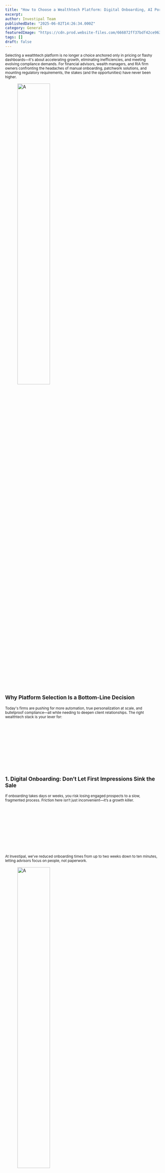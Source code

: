 ```yaml
---
title: "How to Choose a Wealthtech Platform: Digital Onboarding, AI Portfolio Optimization & Compliance Automation"
excerpt: 
author: Investipal Team
publishedDate: "2025-06-02T14:26:34.000Z"
category: General
featuredImage: "https://cdn.prod.website-files.com/666872ff37bdf42ce9637d77/683aba2fd7c8ad0732b906f0_pexels-photo-265087.jpeg"
tags: []
draft: false
---
```

<p id=><sup>Selecting a wealthtech platform is no longer a choice anchored only in pricing or flashy dashboards—it's about accelerating growth, eliminating inefficiencies, and meeting evolving compliance demands. For financial advisors, wealth managers, and RIA firm owners confronting the headaches of manual onboarding, patchwork solutions, and mounting regulatory requirements, the stakes (and the opportunities) have never been higher.</sup></p><figure class=w-richtext-figure-type-image w-richtext-align-center data-rt-type=image data-rt-align=center><div><img src=https://cdn.prod.website-files.com/666872ff37bdf42ce9637d77/683aba2fd7c8ad0732b906f7_pexels-photo-8386363.jpeg alt=A robotic hand reaching upward against a blue sky, symbolizing technology's future. width=50% height=auto loading=auto id=></div></figure><h2 id=><sup>Why Platform Selection Is a Bottom-Line Decision</sup></h2><p id=><sup>Today's firms are pushing for more automation, true personalization at scale, and bulletproof compliance—all while needing to deepen client relationships. The right wealthtech stack is your lever for:</sup></p><sup><ul id=><br> &nbsp;<br><br> &nbsp;<br><br> &nbsp;<br><br> &nbsp;<br><br><br></ul></sup><h2 id=><sup>1. Digital Onboarding: Don’t Let First Impressions Sink the Sale</sup></h2><p id=><sup>If onboarding takes days or weeks, you risk losing engaged prospects to a slow, fragmented process. Friction here isn’t just inconvenient—it’s a growth killer.</sup></p><sup><ul id=><br> &nbsp;<br><br> &nbsp;<br><br> &nbsp;<br><br> &nbsp;<br><br><br></ul></sup><p id=><sup>At Investipal, we've reduced onboarding times from up to two weeks down to ten minutes, letting advisors focus on people, not paperwork.</sup></p><figure class=w-richtext-figure-type-image w-richtext-align-center data-rt-type=image data-rt-align=center><div><img src=https://cdn.prod.website-files.com/666872ff37bdf42ce9637d77/683aba2fd7c8ad0732b90703_pexels-photo-8849288.jpeg alt=A robotic hand reaching towards a glowing circle on a pastel abstract background, hinting at advanced technology. width=50% height=auto loading=auto id=></div></figure><h2 id=><sup>2. AI Portfolio Optimization: Delivering Personalized Advice at Scale</sup></h2><p id=><sup>Clients demand more than off-the-shelf models; they want advice tailored to their goals, risk tolerance, and total wealth—even held-away assets. Scaling this level of personalization is impossible with manual work or siloed portfolio tools.</sup></p><sup><ul id=><br> &nbsp;<br><br> &nbsp;<br><br> &nbsp;<br><br> &nbsp;<br><br><br></ul></sup><p id=><sup>Investipal empowers firms to create hyper-personalized, compliance-ready portfolios at scale—while eliminating the bottleneck</sup>s that stall AUM growth.</p><figure class=w-richtext-figure-type-image w-richtext-align-center data-rt-type=image data-rt-align=center><div><img src=https://cdn.prod.website-files.com/666872ff37bdf42ce9637d77/683aba2fd7c8ad0732b906fd_pexels-photo-8386359.jpeg alt=A robotic hand reaching out against a radiant blue sky, symbolizing futuristic technology. width=50% height=auto loading=auto id=></div></figure><h2 id=>3. Compliance Automation: Efficiency Meets Regulatory Peace of Mind</h2><p id=>Regulators aren't getting any less demanding. Manually assembling Investment Policy Statements (IPS), Reg BI forms, or tracking risk reviews is slow, error-prone, and risky for your practice.</p><ul id=><br> &nbsp;<br><br> &nbsp;<br><br> &nbsp;<br><br> &nbsp;<br><br><br></ul><p id=>Investipal automates compliance so you can scale confidently—serving more households with less administrative overhead and dramatically reducing risk of regulatory slip-ups.</p><h2 id=>4. Consolidation: One Platform, One Source of Truth</h2><p id=>Most advisors are stuck stitching together a Frankenstein stack—one tool for onboarding, another for proposals, a third for portfolio analytics, and so forth. This fragmentation breeds inefficiency, mistakes, and inconsistent client experiences.</p><ul id=><br> &nbsp;<br><br> &nbsp;<br><br> &nbsp;<br><br><br></ul><p id=>By consolidating workflows, you free up advisor time, slash your overhead, and give each client a smoother, higher-touch experience.</p><h2 id=>5. What to Demand in Your Wealthtech Partner</h2><ul id=><br> &nbsp;<br><br> &nbsp;<br><br> &nbsp;<br><br> &nbsp;<br><br> &nbsp;<br><br><br></ul><figure class=w-richtext-figure-type-image w-richtext-align-center data-rt-type=image data-rt-align=center><div><img src=https://cdn.prod.website-files.com/666872ff37bdf42ce9637d77/683aba2fd7c8ad0732b90700_pexels-photo-16094047.jpeg alt=Person typing on a laptop with ChatGPT displayed, showcasing modern technology use. width=50% height=auto loading=auto id=></div></figure><h2 id=>Checklist: Evaluating Your Next Platform</h2><ul id=><br> &nbsp;<br><br> &nbsp;<br><br> &nbsp;<br><br> &nbsp;<br><br> &nbsp;<br><br> &nbsp;<br><br> &nbsp;<br><br><br></ul><h2 id=>Transform Your Advisory Practice: The Investipal Approach</h2><p id=>At Investipal, we designed our platform specifically to empower independent advisors and RIAs to do more in less time—without sacrificing compliance or personalization. Advisors using Investipal see:</p><ul id=><br> &nbsp;<br><br> &nbsp;<br><br> &nbsp;<br><br> &nbsp;<br><br><br></ul><p id=>If you’re ready to break free from manual bottlenecks and future-proof your practice, it’s time to see what transformative automation and AI can do for you.</p><p id=><strong id=>Book a personalized demo of Investipal today</strong> and see how you can accelerate onboarding, deliver better portfolios, and automate compliance—so you can focus on what matters most: growing your book and serving your clients. <a href=https://www.investipal.co/blogs target=_blank id=>Get started</a></p>
